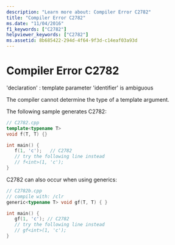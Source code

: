 ```yaml
---
description: "Learn more about: Compiler Error C2782"
title: "Compiler Error C2782"
ms.date: "11/04/2016"
f1_keywords: ["C2782"]
helpviewer_keywords: ["C2782"]
ms.assetid: 8b685422-294d-4f64-9f3d-c14eaf03a93d
---
```

# Compiler Error C2782

'declaration' : template parameter 'identifier' is ambiguous

The compiler cannot determine the type of a template argument.

The following sample generates C2782:

```cpp
// C2782.cpp
template<typename T>
void f(T, T) {}

int main() {
   f(1, 'c');   // C2782
   // try the following line instead
   // f<int>(1, 'c');
}
```

C2782 can also occur when using generics:

```cpp
// C2782b.cpp
// compile with: /clr
generic<typename T> void gf(T, T) { }

int main() {
   gf(1, 'c'); // C2782
   // try the following line instead
   // gf<int>(1, 'c');
}
```
